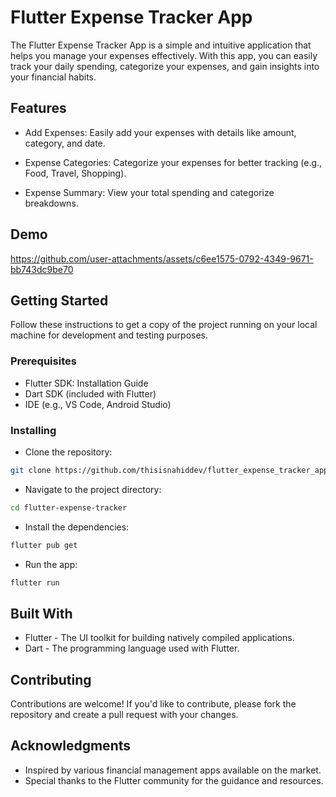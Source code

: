 
# Flutter Expense Tracker App
The Flutter Expense Tracker App is a simple and intuitive application that helps you manage your expenses effectively. With this app, you can easily track your daily spending, categorize your expenses, and gain insights into your financial habits.




## Features

- Add Expenses: Easily add your expenses with details like amount, category, and date.

- Expense Categories: Categorize your expenses for better tracking (e.g., Food, Travel, Shopping).

- Expense Summary: View your total spending and categorize breakdowns.



## Demo

https://github.com/user-attachments/assets/c6ee1575-0792-4349-9671-bb743dc9be70


## Getting Started
Follow these instructions to get a copy of the project running on your local machine for development and testing purposes.

### Prerequisites
- Flutter SDK: Installation Guide
- Dart SDK (included with Flutter)
- IDE (e.g., VS Code, Android Studio)

### Installing
 - Clone the repository:
 ```bash
git clone https://github.com/thisisnahiddev/flutter_expense_tracker_app.git

```
- Navigate to the project directory:
 ```bash
cd flutter-expense-tracker

```

- Install the dependencies:
 ```bash
flutter pub get
```

- Run the app:
 ```bash
flutter run
```

## Built With
- Flutter - The UI toolkit for building natively compiled applications.
- Dart - The programming language used with Flutter.
## Contributing
Contributions are welcome! If you'd like to contribute, please fork the repository and create a pull request with your changes.

## Acknowledgments
- Inspired by various financial management apps available on the market.
- Special thanks to the Flutter community for the guidance and resources.


